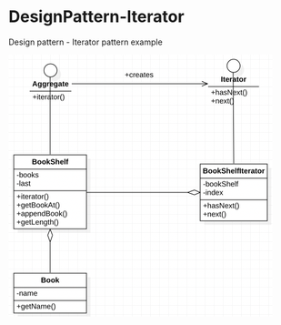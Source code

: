 # DesignPattern-Iterator
Design pattern - Iterator pattern example

![img.png](img/ClassDiagram.png)
